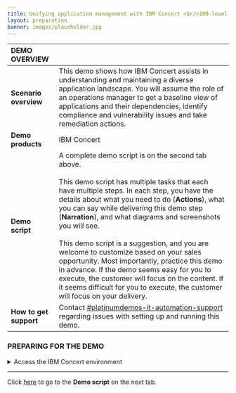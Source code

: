 ```yaml
---
title: Unifying application management with IBM Concert <br/>100-level live demo
layout: preparation
banner: images/placeholder.jpg
---
```


<span id="top"></span>

| **DEMO OVERVIEW** | | 
| :---         | :--- |
| **Scenario overview** | This demo shows how IBM Concert assists in understanding and maintaining a diverse application landscape. You will assume the role of an operations manager to get a baseline view of applications and their dependencies, identify compliance and vulnerability issues and take remediation actions. |
| **Demo products** | IBM Concert |
| **Demo script** | A complete demo script is on the second tab above. <br/><br/> This demo script has multiple tasks that each have multiple steps. In each step, you have the details about what you need to do (**Actions**), what you can say while delivering this demo step (**Narration**), and what diagrams and screenshots you will see.<br/><br/>This demo script is a suggestion, and you are welcome to customize based on your sales opportunity. Most importantly, practice this demo in advance. If the demo seems easy for you to execute, the customer will focus on the content. If it seems difficult for you to execute, the customer will focus on your delivery. |
| **How to get support** | Contact <a href="https://ibm.enterprise.slack.com/archives/C077MRC8A06" target="_blank" rel="noreferrer">#platinumdemos-it-automation-support</a> regarding issues with setting up and running this demo. |

### **PREPARING FOR THE DEMO**

<details markdown="1">

<summary>Access the IBM Concert environment</summary>

Log in to Concert using the following URL and credentials: <br/>
•	URL: https://TBD <br/>
•	Username: TBD <br/>
•	Password: TBD <br/>

Remain on the home screen and you are ready to give the demo.

</details>

***

Click [here](demo-script) to go to the **Demo script** on the next tab.